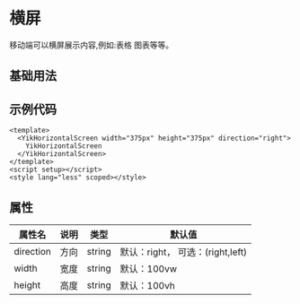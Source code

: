 <!--
 * @Author: 刘岩 15136056318@163.com
 * @Date: 2023-08-16 13:58:11
 * @LastEditors: 刘岩 15136056318@163.com
 * @LastEditTime: 2023-08-16 17:19:08
 * @FilePath: \yik-ui-word\docs\horizontal-screen.md
 * @Description: 
-->
<script setup>
  import HorizontalScreen from './comps/HorizontalScreen.vue'
</script>

# 横屏

移动端可以横屏展示内容,例如:表格 图表等等。

## 基础用法

<HorizontalScreen></HorizontalScreen>

## 示例代码

```vue
<template>
  <YikHorizontalScreen width="375px" height="375px" direction="right">
    YikHorizontalScreen
  </YikHorizontalScreen>
</template>
<script setup></script>
<style lang="less" scoped></style>
```

## 属性

| **属性名** | **说明** | **类型** | **默认值**                       |
| ---------- | -------- | -------- | -------------------------------- |
| direction  | 方向     | string   | 默认：right， 可选：(right,left) |
| width      | 宽度     | string   | 默认：100vw                      |
| height     | 高度     | string   | 默认：100vh                      |
